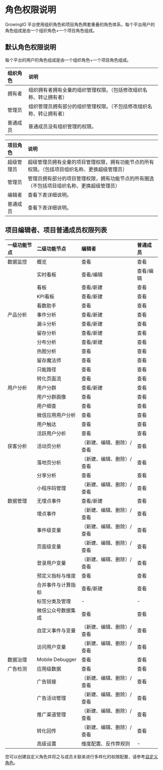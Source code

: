 # 角色权限说明

GrowingIO 平台使用组织角色和项目角色两套重叠的角色体系，每个平台用户的角色组成是由一个组织角色+一个项目角色组成。

## 默认角色权限说明

每个平台的用户的角色组成是由一个组织角色+一个项目角色组成。

| 组织角色 | 说明 |
| :--- | :--- |
| 拥有者 | 组织拥有者拥有全量的组织管理权限。（包括修改组织名称、转让拥有者） |
| 管理员 | 组织管理员拥有部分的组织管理权限。（不包括修改组织名称、转让拥有者） |
| 普通成员 | 普通成员没有组织管理的权限。 |

| 项目角色 | 说明 |
| :--- | :--- |
| 超级管理员 | 超级管理员拥有全量的项目管理权限，拥有功能节点的所有权限。（包括项目组织名称、更换超级管理员） |
| 管理员 | 管理员拥有部分的项目管理权限，拥有功能节点的所有圈选（不包括项目组织名称、更换超级管理员） |
| 编辑者 | 查看下表详细说明。 |
| 普通成员 | 查看下表详细说明。 |

## 项目编辑者、项目普通成员权限列表

| 一级功能节点 | 二级功能节点 | 编辑者 | 普通成员 |
| :--- | :--- | :--- | :--- |
| 数据监控 | 概览 | 查看 | 查看 |
|  | 实时看板 | 查看/编辑 | 查看/编辑 |
|  | 看板 | 查看/新建 | 查看 |
|  | KPI看板 | 查看/新建 | 查看 |
|  | 看数助手 | 查看 | 查看 |
| 产品分析 | 事件分析 | 查看/新建 | 查看 |
|  | 漏斗分析 | 查看/新建 | 查看 |
|  | 留存分析 | 查看/新建 | 查看 |
|  | 分布分析 | 查看/新建 | 查看 |
|  | 热图分析 | 查看 | 查看 |
|  | 留存魔法师 | 查看 | 查看 |
|  | 只能路径 | 查看 | 查看 |
|  | 转化页面流 | 查看 | 查看 |
| 用户分析 | 用户分群 | 查看/新建 | 查看 |
|  | 用户分群画像 | 查看 | 查看 |
|  | 用户细查 | 查看 | 查看 |
|  | 微信应用用户分析 | 查看 | 查看 |
|  | 用户触达 | 查看 | 查看 |
|  | 活跃用户分析 | 查看 | 查看 |
| 获客分析 | 活动页分析 | （新建、编辑、删除）/查看 | 查看 |
|  | 落地页分析 | （新建、编辑、删除）/查看 | 查看 |
|  | 分享分析 | 查看 | 查看 |
|  | 小程序码管理 | （新建、编辑、删除）/查看 | 查看 |
| 数据管理 | 无埋点事件 | 查看/新建 | 查看 |
|  | 埋点事件 | （新建、编辑、删除）/查看 | 查看 |
|  | 事件级变量 | （新建、编辑、删除）/查看 | 查看 |
|  | 页面级变量 | （新建、编辑、删除）/查看 | 查看 |
|  | 登录用户变量 | （新建、编辑、删除）/查看 | 查看 |
|  | 预定义指标与维度 | 查看 | 查看 |
|  | 合并事件与计算指标 | 查看/新建 | 查看 |
|  | 标签分类及管理 | - | - |
|  | 微信公众号数据集成 | 查看 | 查看 |
|  | 自定义事件与变量 | （新建、编辑、删除）/查看 | 查看 |
|  | 访问用户变量 | （新建、编辑、删除）/查看 | 查看 |
| 数据治理 | Mobile Debugger | 查看 | 查看 |
| 广告检测 | 应用级数据 | 查看 | 查看 |
|  | 广告链接 | （新建、编辑、删除）/查看 | 查看 |
|  | 广告活动管理 | （新建、编辑、删除）/查看 | 查看 |
|  | 推广渠道管理 | （新建、编辑、删除）/查看 | 查看 |
|  | 转化回传 | （新建、编辑、删除）/查看 | 查看 |
|  | 高级设置 | 维度配置、反作弊规则 | - |

您可以创建自定义角色并将之与成员关联来进行多样化的权限配置，请参考[自定义角色](../product-manual/sysmanage/accessmanage/role-manage/customize.md)。

